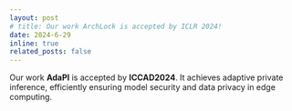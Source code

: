 ```yaml
---
layout: post
# title: Our work ArchLock is accepted by ICLR 2024!
date: 2024-6-29
inline: true
related_posts: false
---
```


Our work **AdaPI** is accepted by **ICCAD2024**. It achieves adaptive private inference, efficiently ensuring model security and data privacy in edge computing.
